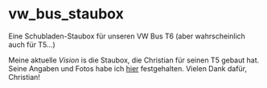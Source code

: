 # vw_bus_staubox
Eine Schubladen-Staubox für unseren VW Bus T6 (aber wahrscheinlich auch für T5...)

Meine aktuelle _Vision_ is die Staubox, die Christian für seinen T5 gebaut hat. Seine Angaben und Fotos habe ich [hier](christians_staubox/christians_staubox.md) festgehalten. Vielen Dank dafür, Christian!